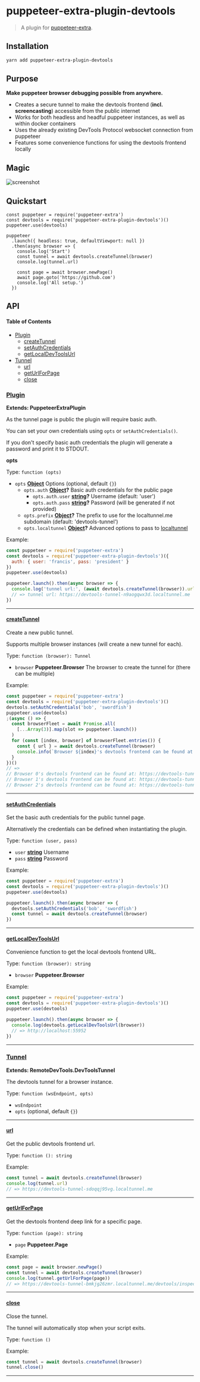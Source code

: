 # puppeteer-extra-plugin-devtools

> A plugin for [puppeteer-extra](https://github.com/berstend/puppeteer-extra).

## Installation

```bash
yarn add puppeteer-extra-plugin-devtools
```

## Purpose

**Make puppeteer browser debugging possible from anywhere.**

- Creates a secure tunnel to make the devtools frontend (**incl. screencasting**) accessible from the public internet
- Works for both headless and headful puppeteer instances, as well as within docker containers
- Uses the already existing DevTools Protocol websocket connection from puppeteer
- Features some convenience functions for using the devtools frontend locally

## Magic

![screenshot](https://i.imgur.com/dYvsKfJ.png)

## Quickstart

```es6
const puppeteer = require('puppeteer-extra')
const devtools = require('puppeteer-extra-plugin-devtools')()
puppeteer.use(devtools)

puppeteer
  .launch({ headless: true, defaultViewport: null })
  .then(async browser => {
    console.log('Start')
    const tunnel = await devtools.createTunnel(browser)
    console.log(tunnel.url)

    const page = await browser.newPage()
    await page.goto('https://github.com')
    console.log('All setup.')
  })
```

## API

<!-- Generated by documentation.js. Update this documentation by updating the source code. -->

#### Table of Contents

- [Plugin](#plugin)
  - [createTunnel](#createtunnel)
  - [setAuthCredentials](#setauthcredentials)
  - [getLocalDevToolsUrl](#getlocaldevtoolsurl)
- [Tunnel](#tunnel)
  - [url](#url)
  - [getUrlForPage](#geturlforpage)
  - [close](#close)

### [Plugin](https://github.com/berstend/puppeteer-extra/blob/db57ea66cf10d407cf63af387892492e495a84f2/packages/puppeteer-extra-plugin-devtools/index.js#L34-L168)

**Extends: PuppeteerExtraPlugin**

As the tunnel page is public the plugin will require basic auth.

You can set your own credentials using `opts` or `setAuthCredentials()`.

If you don't specify basic auth credentials the plugin will
generate a password and print it to STDOUT.

**opts**

Type: `function (opts)`

- `opts` **[Object](https://developer.mozilla.org/docs/Web/JavaScript/Reference/Global_Objects/Object)** Options (optional, default `{}`)
  - `opts.auth` **[Object](https://developer.mozilla.org/docs/Web/JavaScript/Reference/Global_Objects/Object)?** Basic auth credentials for the public page
    - `opts.auth.user` **[string](https://developer.mozilla.org/docs/Web/JavaScript/Reference/Global_Objects/String)?** Username (default: 'user')
    - `opts.auth.pass` **[string](https://developer.mozilla.org/docs/Web/JavaScript/Reference/Global_Objects/String)?** Password (will be generated if not provided)
  - `opts.prefix` **[Object](https://developer.mozilla.org/docs/Web/JavaScript/Reference/Global_Objects/Object)?** The prefix to use for the localtunnel.me subdomain (default: 'devtools-tunnel')
  - `opts.localtunnel` **[Object](https://developer.mozilla.org/docs/Web/JavaScript/Reference/Global_Objects/Object)?** Advanced options to pass to [localtunnel](https://github.com/localtunnel/localtunnel#options)

Example:

```javascript
const puppeteer = require('puppeteer-extra')
const devtools = require('puppeteer-extra-plugin-devtools')({
  auth: { user: 'francis', pass: 'president' }
})
puppeteer.use(devtools)

puppeteer.launch().then(async browser => {
  console.log('tunnel url:', (await devtools.createTunnel(browser)).url)
  // => tunnel url: https://devtools-tunnel-n9aogqwx3d.localtunnel.me
})
```

---

#### [createTunnel](https://github.com/berstend/puppeteer-extra/blob/db57ea66cf10d407cf63af387892492e495a84f2/packages/puppeteer-extra-plugin-devtools/index.js#L82-L93)

Create a new public tunnel.

Supports multiple browser instances (will create a new tunnel for each).

Type: `function (browser): Tunnel`

- `browser` **Puppeteer.Browser** The browser to create the tunnel for (there can be multiple)

Example:

```javascript
const puppeteer = require('puppeteer-extra')
const devtools = require('puppeteer-extra-plugin-devtools')()
devtools.setAuthCredentials('bob', 'swordfish')
puppeteer.use(devtools)
;(async () => {
  const browserFleet = await Promise.all(
    [...Array(3)].map(slot => puppeteer.launch())
  )
  for (const [index, browser] of browserFleet.entries()) {
    const { url } = await devtools.createTunnel(browser)
    console.info(`Browser ${index}'s devtools frontend can be found at: ${url}`)
  }
})()
// =>
// Browser 0's devtools frontend can be found at: https://devtools-tunnel-fzenb4zuav.localtunnel.me
// Browser 1's devtools frontend can be found at: https://devtools-tunnel-qe2t5rghme.localtunnel.me
// Browser 2's devtools frontend can be found at: https://devtools-tunnel-pp83sdi4jo.localtunnel.me
```

---

#### [setAuthCredentials](https://github.com/berstend/puppeteer-extra/blob/db57ea66cf10d407cf63af387892492e495a84f2/packages/puppeteer-extra-plugin-devtools/index.js#L113-L119)

Set the basic auth credentials for the public tunnel page.

Alternatively the credentials can be defined when instantiating the plugin.

Type: `function (user, pass)`

- `user` **[string](https://developer.mozilla.org/docs/Web/JavaScript/Reference/Global_Objects/String)** Username
- `pass` **[string](https://developer.mozilla.org/docs/Web/JavaScript/Reference/Global_Objects/String)** Password

Example:

```javascript
const puppeteer = require('puppeteer-extra')
const devtools = require('puppeteer-extra-plugin-devtools')()
puppeteer.use(devtools)

puppeteer.launch().then(async browser => {
  devtools.setAuthCredentials('bob', 'swordfish')
  const tunnel = await devtools.createTunnel(browser)
})
```

---

#### [getLocalDevToolsUrl](https://github.com/berstend/puppeteer-extra/blob/db57ea66cf10d407cf63af387892492e495a84f2/packages/puppeteer-extra-plugin-devtools/index.js#L137-L142)

Convenience function to get the local devtools frontend URL.

Type: `function (browser): string`

- `browser` **Puppeteer.Browser**

Example:

```javascript
const puppeteer = require('puppeteer-extra')
const devtools = require('puppeteer-extra-plugin-devtools')()
puppeteer.use(devtools)

puppeteer.launch().then(async browser => {
  console.log(devtools.getLocalDevToolsUrl(browser))
  // => http://localhost:55952
})
```

---

### [Tunnel](https://github.com/berstend/puppeteer-extra/blob/db57ea66cf10d407cf63af387892492e495a84f2/packages/puppeteer-extra-plugin-devtools/index.js#L174-L217)

**Extends: RemoteDevTools.DevToolsTunnel**

The devtools tunnel for a browser instance.

Type: `function (wsEndpoint, opts)`

- `wsEndpoint`
- `opts` (optional, default `{}`)

---

#### [url](https://github.com/berstend/puppeteer-extra/blob/db57ea66cf10d407cf63af387892492e495a84f2/packages/puppeteer-extra-plugin-devtools/index.js#L187-L187)

Get the public devtools frontend url.

Type: `function (): string`

Example:

```javascript
const tunnel = await devtools.createTunnel(browser)
console.log(tunnel.url)
// => https://devtools-tunnel-sdoqqj95vg.localtunnel.me
```

---

#### [getUrlForPage](https://github.com/berstend/puppeteer-extra/blob/db57ea66cf10d407cf63af387892492e495a84f2/packages/puppeteer-extra-plugin-devtools/index.js#L201-L205)

Get the devtools frontend deep link for a specific page.

Type: `function (page): string`

- `page` **Puppeteer.Page**

Example:

```javascript
const page = await browser.newPage()
const tunnel = await devtools.createTunnel(browser)
console.log(tunnel.getUrlForPage(page))
// => https://devtools-tunnel-bmkjg26zmr.localtunnel.me/devtools/inspector.html?ws(...)
```

---

#### [close](https://github.com/berstend/puppeteer-extra/blob/db57ea66cf10d407cf63af387892492e495a84f2/packages/puppeteer-extra-plugin-devtools/index.js#L216-L216)

Close the tunnel.

The tunnel will automatically stop when your script exits.

Type: `function ()`

Example:

```javascript
const tunnel = await devtools.createTunnel(browser)
tunnel.close()
```

---
